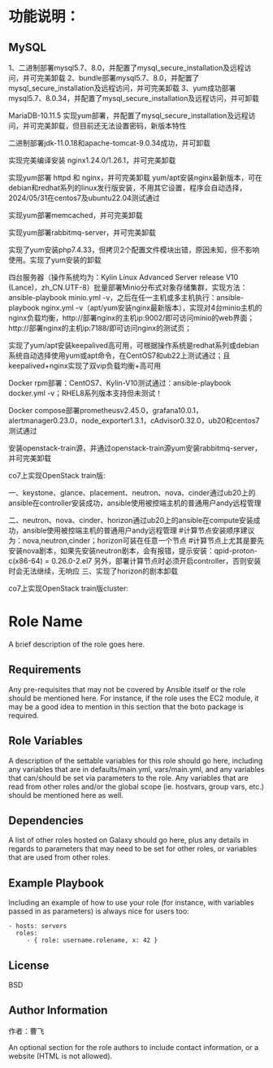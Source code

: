 # 功能说明：

## MySQL
1、二进制部署mysql5.7、8.0，并配置了mysql_secure_installation及远程访问，并可完美卸载
2、bundle部署mysql5.7、8.0，并配置了mysql_secure_installation及远程访问，并可完美卸载
3、yum成功部署mysql5.7、8.0.34，并配置了mysql_secure_installation及远程访问，并可卸载

MariaDB-10.11.5
实现yum部署，并配置了mysql_secure_installation及远程访问，并可完美卸载，但目前还无法设置密码，新版本特性

二进制部署jdk-11.0.18和apache-tomcat-9.0.34成功，并可卸载

实现完美编译安装 nginx1.24.0/1.26.1，并可完美卸载

实现yum部署 httpd 和 nginx，并可完美卸载
    yum/apt安装nginx最新版本，可在debian和redhat系列的linux发行版安装，不用其它设置，程序会自动选择，2024/05/31在centos7及ubuntu22.04测试通过

实现yum部署memcached，并可完美卸载

实现yum部署rabbitmq-server，并可完美卸载

实现了yum安装php7.4.33，但拷贝2个配置文件模块出错，原因未知，但不影响使用。实现了yum安装的卸载

四台服务器（操作系统均为：Kylin Linux Advanced Server release V10 (Lance)，zh_CN.UTF-8）批量部署Minio分布式对象存储集群，实现方法：ansible-playbook minio.yml -v，之后在任一主机或多主机执行：ansible-playbook nginx.yml -v（apt/yum安装nginx最新版本），实现对4台minio主机的nginx负载均衡，http://部署nginx的主机ip:9002/即可访问minio的web界面；http://部署nginx的主机ip:7188/即可访问nginx的测试页；

实现了yum/apt安装keepalived高可用，可根据操作系统是redhat系列或debian系统自动选择使用yum或apt命令，在CentOS7和ub22上测试通过；且keepalived+nginx实现了双vip负载均衡+高可用

Docker rpm部署：CentOS7、Kylin-V10测试通过：ansible-playbook docker.yml -v；RHEL8系列版本支持但未测试！

Docker compose部署prometheusv2.45.0，grafana10.0.1，alertmanager0.23.0，node_exporter1.3.1，cAdvisor0.32.0，ub20和centos7测试通过

安装openstack-train源，并通过openstack-train源yum安装rabbitmq-server，并可完美卸载

co7上实现OpenStack train版:

一、keystone、glance、placement、neutron、nova、cinder通过ub20上的ansible在controller安装成功，ansible使用被控端主机的普通用户andy远程管理

二、neutron、nova、cinder、horizon通过ub20上的ansible在compute安装成功，ansible使用被控端主机的普通用户andy远程管理
#计算节点安装顺序建议为：nova,neutron,cinder；horizon可装在任意一个节点
#计算节点上尤其是要先安装nova剧本，如果先安装neutron剧本，会有报错，提示安装：qpid-proton-c(x86-64) = 0.26.0-2.el7
另外，部署计算节点时必须开启controller，否则安装时会无法继续，无响应
三、实现了horizon的剧本卸载


co7上实现OpenStack train版cluster:

Role Name
=========

A brief description of the role goes here.

Requirements
------------

Any pre-requisites that may not be covered by Ansible itself or the role should be mentioned here. For instance, if the role uses the EC2 module, it may be a good idea to mention in this section that the boto package is required.

Role Variables
--------------

A description of the settable variables for this role should go here, including any variables that are in defaults/main.yml, vars/main.yml, and any variables that can/should be set via parameters to the role. Any variables that are read from other roles and/or the global scope (ie. hostvars, group vars, etc.) should be mentioned here as well.

Dependencies
------------

A list of other roles hosted on Galaxy should go here, plus any details in regards to parameters that may need to be set for other roles, or variables that are used from other roles.

Example Playbook
----------------

Including an example of how to use your role (for instance, with variables passed in as parameters) is always nice for users too:

    - hosts: servers
      roles:
         - { role: username.rolename, x: 42 }

License
-------

BSD

Author Information
------------------
作者：曹飞

An optional section for the role authors to include contact information, or a website (HTML is not allowed).
